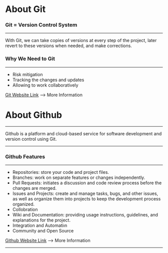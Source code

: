 # About Git

### Git = Version Control System

---

With Git, we can take copies of versions at every step of the project, later revert to these versions when needed, and make corrections.





### Why We Need to Git

---

* Risk mitigation
* Tracking the changes and updates
* Allowing to work collaboratively


[Git Website Link](https://git-scm.com/about) --> More Information







# About Github


---


 Github is a platform and cloud-based service for software development and version control using Git.


---


### Github Features

---

- Repositories: store your code and project files.
- Branches: work on separate features or changes independently.
- Pull Requests: initiates a discussion and code review process before the changes are merged.
- Issues and Projects: create and manage tasks, bugs, and other issues, as well as organize them into projects to keep the development process organized.
- Collobration
- Wiki and Documentation: providing usage instructions, guidelines, and explanations for the project.
- Integration and Automatiın
- Community and Open Source


 [Github Website Link](https://docs.github.com/en) --> More Information

 ---
 
